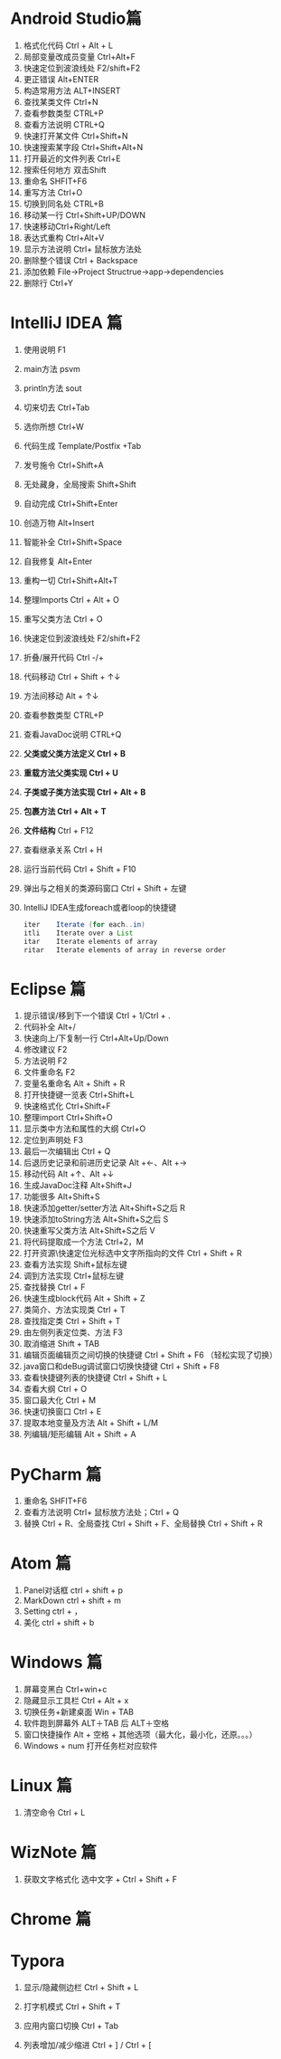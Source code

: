 # Android Studio篇

1. 格式化代码 Ctrl + Alt + L
2. 局部变量改成员变量 Ctrl+Alt+F
3. 快速定位到波浪线处 F2/shift+F2
4. 更正错误 Alt+ENTER
5. 构造常用方法 ALT+INSERT
6. 查找某类文件 Ctrl+N
7. 查看参数类型 CTRL+P
8. 查看方法说明 CTRL+Q
9. 快速打开某文件 Ctrl+Shift+N
10. 快速搜索某字段 Ctrl+Shift+Alt+N
11. 打开最近的文件列表 Ctrl+E
12. 搜索任何地方 双击Shift
13. 重命名 SHFIT+F6
14. 重写方法 Ctrl+O
15. 切换到同名处 CTRL+B
16. 移动某一行 Ctrl+Shift+UP/DOWN
17. 快速移动Ctrl+Right/Left
18. 表达式重构 Ctrl+Alt+V
19. 显示方法说明 Ctrl+ 鼠标放方法处
20. 删除整个错误 Ctrl + Backspace
21. 添加依赖 File->Project Structrue->app->dependencies
22. 删除行 Ctrl+Y 

# IntelliJ IDEA 篇

1. 使用说明  F1

2. main方法    psvm

3. println方法    sout

4. 切来切去    Ctrl+Tab

5. 选你所想    Ctrl+W

6. 代码生成    Template/Postfix +Tab

7. 发号施令    Ctrl+Shift+A

8. 无处藏身，全局搜索    Shift+Shift

9. 自动完成    Ctrl+Shift+Enter

10. 创造万物    Alt+Insert

11. 智能补全    Ctrl+Shift+Space

12. 自我修复    Alt+Enter

13. 重构一切    Ctrl+Shift+Alt+T

14. 整理Imports    Ctrl + Alt + O

15. 重写父类方法    Ctrl + O

16. 快速定位到波浪线处 F2/shift+F2

17. 折叠/展开代码    Ctrl -/+

18. 代码移动    Ctrl + Shift + ↑↓

19. 方法间移动    Alt + ↑↓

20. 查看参数类型 CTRL+P

21. 查看JavaDoc说明 CTRL+Q

22. **父类或父类方法定义    Ctrl + B**

23. **重载方法父类实现 Ctrl + U**

24. **子类或子类方法实现    Ctrl + Alt + B**

25. **包裹方法    Ctrl + Alt + T**

26. **文件结构**    Ctrl + F12

27. 查看继承关系  Ctrl + H

28. 运行当前代码   Ctrl + Shift + F10

29. 弹出与之相关的类源码窗口    Ctrl + Shift + 左键

30. IntelliJ IDEA生成foreach或者loop的快捷键 

    ```java
    iter    Iterate (for each..in)   
    itli    Iterate over a List  
    itar    Iterate elements of array   
    ritar   Iterate elements of array in reverse order   
    ```

# Eclipse 篇

1. 提示错误/移到下一个错误    Ctrl + 1/Ctrl + .
2. 代码补全 Alt+/
3. 快速向上/下复制一行 Ctrl+Alt+Up/Down
4. 修改建议 F2
5. 方法说明 F2
6. 文件重命名 F2
7. 变量名重命名 Alt + Shift + R
8. 打开快捷键一览表 Ctrl+Shift+L
9. 快速格式化 Ctrl+Shift+F
10. 整理import Ctrl+Shift+O
11. 显示类中方法和属性的大纲 Ctrl+O
12. 定位到声明处 F3
13. 最后一次编辑出 Ctrl + Q
14. 后退历史记录和前进历史记录 Alt +←、Alt +→
15. 移动代码 Alt +↑、Alt +↓
16. 生成JavaDoc注释 Alt+Shift+J
17. 功能很多 Alt+Shift+S
18. 快速添加getter/setter方法 Alt+Shift+S之后 R
19. 快速添加toString方法 Alt+Shift+S之后 S
20. 快速重写父类方法 Alt+Shift+S之后 V
21. 将代码提取成一个方法 Ctrl+2，M
22. 打开资源\快速定位光标选中文字所指向的文件 Ctrl + Shift + R
23. 查看方法实现 Shift+鼠标左键
24. 调到方法实现 Ctrl+鼠标左键
25. 查找替换 Ctrl + F
26. 快速生成block代码 Alt + Shift + Z
27. 类简介、方法实现类 Ctrl + T
28. 查找指定类 Ctrl + Shift + T
29. 由左侧列表定位类、方法 F3
30. 取消缩进 Shift + TAB
31. 编辑页面编辑页之间切换的快捷键      Ctrl + Shift + F6 （轻松实现了切换） 
32. java窗口和deBug调试窗口切换快捷键     Ctrl + Shift + F8 
33. 查看快捷键列表的快捷键    Ctrl + Shift + L
34. 查看大纲 Ctrl + O
35. 窗口最大化    Ctrl + M
36. 快速切换窗口    Ctrl + E
37. 提取本地变量及方法    Alt + Shift + L/M
38. 列编辑/矩形编辑    Alt + Shift + A

# PyCharm 篇

1. 重命名 SHFIT+F6
2. 查看方法说明 Ctrl+ 鼠标放方法处；Ctrl + Q
3. 替换 Ctrl + R、全局查找 Ctrl + Shift + F、全局替换 Ctrl + Shift + R  

# Atom 篇

1. Panel对话框 ctrl + shift + p
2. MarkDown ctrl + shift + m
3. Setting ctrl + ，
4. 美化 ctrl + shift + b

# Windows 篇 

1. 屏幕变黑白    Ctrl+win+c
2. 隐藏显示工具栏    Ctrl + Alt + x
3. 切换任务+新建桌面    Win + TAB
4. 软件跑到屏幕外    ALT＋TAB 后 ALT＋空格
5. 窗口快捷操作  Alt + 空格 + 其他选项（最大化，最小化，还原。。。）
6. Windows + num 打开任务栏对应软件

# Linux 篇

1. 清空命令 Ctrl + L

# WizNote 篇

1. 获取文字格式化    选中文字 + Ctrl + Shift + F

# Chrome 篇

#  Typora

1. 显示/隐藏侧边栏    Ctrl + Shift + L

2. 打字机模式    Ctrl + Shift + T

3. 应用内窗口切换    Ctrl + Tab

4. 列表增加/减少缩进    Ctrl + ] / Ctrl + [

   

